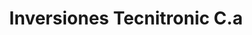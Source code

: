 ---
title: "Inversiones Tecnitronic C.a"
url: /naguanagua/inversiones-tecnitronic-c-a/
shop: teléfono móvil
---